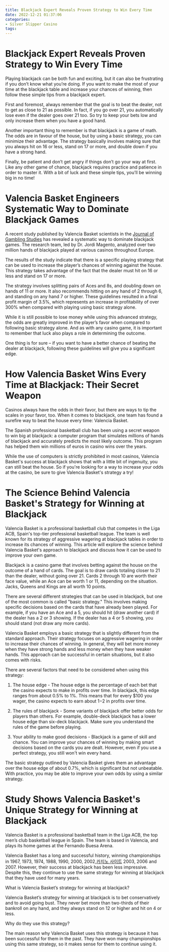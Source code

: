 ```yaml
---
title: Blackjack Expert Reveals Proven Strategy to Win Every Time
date: 2022-12-21 01:37:06
categories:
- Silver Slipper Casino
tags:
---
```



#  Blackjack Expert Reveals Proven Strategy to Win Every Time

Playing blackjack can be both fun and exciting, but it can also be frustrating if you don’t know what you’re doing. If you want to make the most of your time at the blackjack table and increase your chances of winning, then follow these simple tips from a blackjack expert.

First and foremost, always remember that the goal is to beat the dealer, not to get as close to 21 as possible. In fact, if you go over 21, you automatically lose even if the dealer goes over 21 too. So try to keep your bets low and only increase them when you have a good hand.

Another important thing to remember is that blackjack is a game of math. The odds are in favour of the house, but by using a basic strategy, you can minimize their advantage. The strategy basically involves making sure that you always hit on 16 or less, stand on 17 or more, and double down if you have a strong hand.

Finally, be patient and don’t get angry if things don’t go your way at first. Like any other game of chance, blackjack requires practice and patience in order to master it. With a bit of luck and these simple tips, you’ll be winning big in no time!

#  Valencia Basket Engineers Systematic Way to Dominate Blackjack Games

A recent study published by Valencia Basket scientists in the [Journal of Gambling Studies](https://link.springer.com/journal/10979) has revealed a systematic way to dominate blackjack games. The research team, led by Dr. Jordi Magento, analyzed over two million hands of blackjack played at various casinos throughout Europe.

The results of the study indicate that there is a specific playing strategy that can be used to increase the player’s chances of winning against the house. This strategy takes advantage of the fact that the dealer must hit on 16 or less and stand on 17 or more.

The strategy involves splitting pairs of Aces and 8s, and doubling down on hands of 11 or more. It also recommends hitting on any hand of 2 through 6, and standing on any hand 7 or higher. These guidelines resulted in a final profit margin of 3.5%, which represents an increase in profitability of over 300% when compared with playing using basic strategy alone.

While it is still possible to lose money while using this advanced strategy, the odds are greatly improved in the player’s favor when compared to following basic strategy alone. And as with any casino game, it is important to remember that luck also plays a role in determining the outcome.

One thing is for sure – if you want to have a better chance of beating the dealer at blackjack, following these guidelines will give you a significant edge.

#  How Valencia Basket Wins Every Time at Blackjack: Their Secret Weapon

Casinos always have the odds in their favor, but there are ways to tip the scales in your favor, too. When it comes to blackjack, one team has found a surefire way to beat the house every time: Valencia Basket.

The Spanish professional basketball club has been using a secret weapon to win big at blackjack: a computer program that simulates millions of hands of blackjack and accurately predicts the most likely outcome. This program has helped them win millions of euros in casino wins over the years.

While the use of computers is strictly prohibited in most casinos, Valencia Basket's success at blackjack shows that with a little bit of ingenuity, you can still beat the house. So if you're looking for a way to increase your odds at the casino, be sure to give Valencia Basket's strategy a try!

#  The Science Behind Valencia Basket's Strategy for Winning at Blackjack

Valencia Basket is a professional basketball club that competes in the Liga ACB, Spain's top-tier professional basketball league. The team is well known for its strategy of aggressive wagering at blackjack tables in order to increase its chances of winning. This article will explore the science behind Valencia Basket's approach to blackjack and discuss how it can be used to improve your own game.

Blackjack is a casino game that involves betting against the house on the outcome of a hand of cards. The goal is to draw cards totaling closer to 21 than the dealer, without going over 21. Cards 2 through 10 are worth their face value, while an Ace can be worth 1 or 11, depending on the situation. Jacks, Queens and Kings are all worth 10 points.

There are several different strategies that can be used in blackjack, but one of the most common is called "basic strategy." This involves making specific decisions based on the cards that have already been played. For example, if you have an Ace and a 5, you should hit (draw another card) if the dealer has a 2 or 3 showing. If the dealer has a 4 or 5 showing, you should stand (not draw any more cards).

Valencia Basket employs a basic strategy that is slightly different from the standard approach. Their strategy focuses on aggressive wagering in order to increase their chances of winning. In general, they will bet more money when they have strong hands and less money when they have weaker hands. This approach can be successful in certain situations, but it also comes with risks.

There are several factors that need to be considered when using this strategy:

1) The house edge - The house edge is the percentage of each bet that the casino expects to make in profits over time. In blackjack, this edge ranges from about 0.5% to 1%. This means that for every $100 you wager, the casino expects to earn about $1-$2 in profits over time.

2) The rules of blackjack - Some variants of blackjack offer better odds for players than others. For example, double-deck blackjack has a lower house edge than six-deck blackjack. Make sure you understand the rules of the game before playing.

3) Your ability to make good decisions - Blackjack is a game of skill and chance. You can improve your chances of winning by making smart decisions based on the cards you are dealt. However, even if you use a perfect strategy, you still won't win every hand.

The basic strategy outlined by Valencia Basket gives them an advantage over the house edge of about 0.7%, which is significant but not unbeatable. With practice, you may be able to improve your own odds by using a similar strategy.

#  Study Shows Valencia Basket's Unique Strategy for Winning at Blackjack

Valencia Basket is a professional basketball team in the Liga ACB, the top men’s club basketball league in Spain. The team is based in Valencia, and plays its home games at the Fernando Buesa Arena.

Valencia Basket has a long and successful history, winning championships in 1967, 1973, 1974, 1988, 1990, 2000, 2002,[카지노 사이트](https://choegocasino.com/) 2003, 2006 and 2007. However, their success at blackjack has been less impressive. Despite this, they continue to use the same strategy for winning at blackjack that they have used for many years.

What is Valencia Basket’s strategy for winning at blackjack?

Valencia Basket’s strategy for winning at blackjack is to bet conservatively and to avoid going bust. They never bet more than two-thirds of their bankroll on any hand, and they always stand on 12 or higher and hit on 4 or less.

Why do they use this strategy?

The main reason why Valencia Basket uses this strategy is because it has been successful for them in the past. They have won many championships using this same strategy, so it makes sense for them to continue using it.